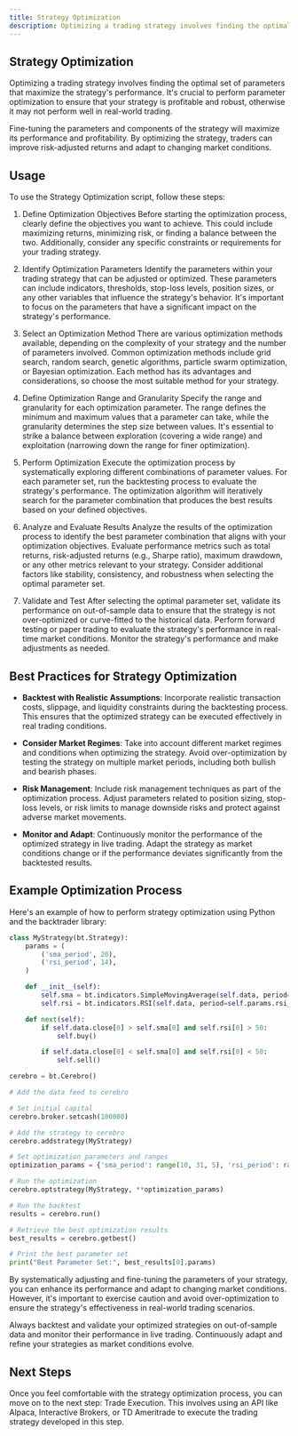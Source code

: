 ```yaml
---
title: Strategy Optimization
description: Optimizing a trading strategy involves finding the optimal set of parameters that maximize the strategy's performance. It's crucial to perform parameter optimization to ensure that your strategy is profitable and robust, otherwise it may not perform well in real-world trading.
---
```


## Strategy Optimization

Optimizing a trading strategy involves finding the optimal set of parameters that maximize the strategy's performance. It's crucial to perform parameter optimization to ensure that your strategy is profitable and robust, otherwise it may not perform well in real-world trading.

Fine-tuning the parameters and components of the strategy will maximize its performance and profitability. By optimizing the strategy, traders can improve risk-adjusted returns and adapt to changing market conditions.


## Usage

To use the Strategy Optimization script, follow these steps:

1. Define Optimization Objectives
Before starting the optimization process, clearly define the objectives you want to achieve. This could include maximizing returns, minimizing risk, or finding a balance between the two. Additionally, consider any specific constraints or requirements for your trading strategy.

2. Identify Optimization Parameters
Identify the parameters within your trading strategy that can be adjusted or optimized. These parameters can include indicators, thresholds, stop-loss levels, position sizes, or any other variables that influence the strategy's behavior. It's important to focus on the parameters that have a significant impact on the strategy's performance.

3. Select an Optimization Method
There are various optimization methods available, depending on the complexity of your strategy and the number of parameters involved. Common optimization methods include grid search, random search, genetic algorithms, particle swarm optimization, or Bayesian optimization. Each method has its advantages and considerations, so choose the most suitable method for your strategy.

4. Define Optimization Range and Granularity
Specify the range and granularity for each optimization parameter. The range defines the minimum and maximum values that a parameter can take, while the granularity determines the step size between values. It's essential to strike a balance between exploration (covering a wide range) and exploitation (narrowing down the range for finer optimization).

5. Perform Optimization
Execute the optimization process by systematically exploring different combinations of parameter values. For each parameter set, run the backtesting process to evaluate the strategy's performance. The optimization algorithm will iteratively search for the parameter combination that produces the best results based on your defined objectives.

6. Analyze and Evaluate Results
Analyze the results of the optimization process to identify the best parameter combination that aligns with your optimization objectives. Evaluate performance metrics such as total returns, risk-adjusted returns (e.g., Sharpe ratio), maximum drawdown, or any other metrics relevant to your strategy. Consider additional factors like stability, consistency, and robustness when selecting the optimal parameter set.

7. Validate and Test
After selecting the optimal parameter set, validate its performance on out-of-sample data to ensure that the strategy is not over-optimized or curve-fitted to the historical data. Perform forward testing or paper trading to evaluate the strategy's performance in real-time market conditions. Monitor the strategy's performance and make adjustments as needed.

## Best Practices for Strategy Optimization

- **Backtest with Realistic Assumptions**: Incorporate realistic transaction costs, slippage, and liquidity constraints during the backtesting process. This ensures that the optimized strategy can be executed effectively in real trading conditions.

- **Consider Market Regimes**: Take into account different market regimes and conditions when optimizing the strategy. Avoid over-optimization by testing the strategy on multiple market periods, including both bullish and bearish phases.

- **Risk Management**: Include risk management techniques as part of the optimization process. Adjust parameters related to position sizing, stop-loss levels, or risk limits to manage downside risks and protect against adverse market movements.

- **Monitor and Adapt**: Continuously monitor the performance of the optimized strategy in live trading. Adapt the strategy as market conditions change or if the performance deviates significantly from the backtested results.

## Example Optimization Process

Here's an example of how to perform strategy optimization using Python and the backtrader library:

```python
class MyStrategy(bt.Strategy):
    params = (
        ('sma_period', 20),
        ('rsi_period', 14),
    )

    def __init__(self):
        self.sma = bt.indicators.SimpleMovingAverage(self.data, period=self.params.sma_period)
        self.rsi = bt.indicators.RSI(self.data, period=self.params.rsi_period)

    def next(self):
        if self.data.close[0] > self.sma[0] and self.rsi[0] > 50:
            self.buy()

        if self.data.close[0] < self.sma[0] and self.rsi[0] < 50:
            self.sell()

cerebro = bt.Cerebro()

# Add the data feed to cerebro

# Set initial capital
cerebro.broker.setcash(100000)

# Add the strategy to cerebro
cerebro.addstrategy(MyStrategy)

# Set optimization parameters and ranges
optimization_params = {'sma_period': range(10, 31, 5), 'rsi_period': range(10, 21, 5)}

# Run the optimization
cerebro.optstrategy(MyStrategy, **optimization_params)

# Run the backtest
results = cerebro.run()

# Retrieve the best optimization results
best_results = cerebro.getbest()

# Print the best parameter set
print("Best Parameter Set:", best_results[0].params)
```

By systematically adjusting and fine-tuning the parameters of your strategy, you can enhance its performance and adapt to changing market conditions. However, it's important to exercise caution and avoid over-optimization to ensure the strategy's effectiveness in real-world trading scenarios.

Always backtest and validate your optimized strategies on out-of-sample data and monitor their performance in live trading. Continuously adapt and refine your strategies as market conditions evolve.

## Next Steps

Once you feel comfortable with the strategy optimization process, you can move on to the next step: Trade Execution. This involves using an API like Alpaca, Interactive Brokers, or TD Ameritrade to execute the trading strategy developed in this step.
